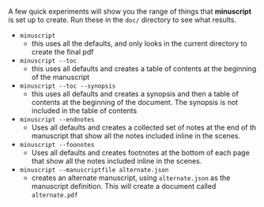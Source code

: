 A few quick experiments will show you the range of things that **minuscript** is set up to create. Run these in the `doc/` directory to see what results.

- `minuscript` 
    - this uses all the defaults, and only looks in the current directory to 
      create the final pdf
- `minuscript --toc`
    - this uses all defaults and creates a table of contents at the beginning
      of the manuscript
- `minuscript --toc --synopsis`
    - this uses all defaults and creates a synopsis and then a table of contents
      at the beginning of the document. The synopsis is not included in the 
      table of contents
- `minuscript --endnotes`
    - Uses all defaults and creates a collected set of notes at the end of th
      manuscript that show all the notes included inline in the scenes. 
- `minuscript --foonotes`
    - Uses all defaults and creates footnotes at the bottom of each page 
      that show all the notes included inline in the scenes. 
- `minuscript --manuscriptfile alternate.json`
    - creates an alternate manuscript, using `alternate.json` as the manuscript
      definition. This will create a document called `alternate.pdf`
